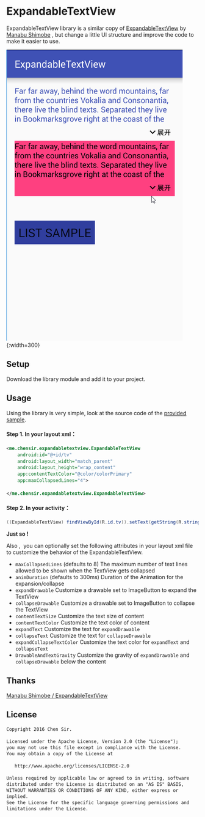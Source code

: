 # ExpandableTextView

ExpandableTextView library is a similar copy of [ExpandableTextView](https://github.com/Manabu-GT/ExpandableTextView) by [Manabu Shimobe](https://github.com/Manabu-GT) , but change a little UI structure and improve the code to make it easier to use. 

 ![sample](art\sample.gif){:width=300}



## Setup

Download the library module and add it to your project.



## Usage

Using the library is very simple, look at the source code of the [provided sample](/sample). 

#### Step 1. In your layout xml：

```xml
<me.chensir.expandabletextview.ExpandableTextView
    android:id="@+id/tv"
    android:layout_width="match_parent"
    android:layout_height="wrap_content"
    app:contentTextColor="@color/colorPrimary"
    app:maxCollapsedLines="4">

</me.chensir.expandabletextview.ExpandableTextView>
```

#### Step 2.  In your activity：

```java
((ExpandableTextView) findViewById(R.id.tv)).setText(getString(R.string.dummy_text));
```

**Just so !**

Also ,  you can optionally set the following attributes in your layout xml file to customize the behavior of the ExpandableTextView.

- `maxCollapsedLines` (defaults to 8) The maximum number of text lines allowed to be shown when the TextView gets collapsed
- `animDuration` (defaults to 300ms) Duration of the Animation for the expansion/collapse
- `expandDrawable` Customize a drawable set to ImageButton to expand the TextView
- `collapseDrawable` Customize a drawable set to ImageButton to collapse the TextView
- `contentTextSize`  Customize the text size of content
- `contentTextColor`  Customize the text color of content
- `expandText`  Customize the text  for `expandDrawable` 
- `collapseText`  Customize the text  for `collapseDrawable`
- `expandCollapseTextColor`  Customize the text color for `expandText`  and `collapseText`
- `DrawableAndTextGravity`  Customize the gravity of `expandDrawable`  and  `collapseDrawable`  below the content




## Thanks

[Manabu Shimobe / ExpandableTextView](https://github.com/Manabu-GT/ExpandableTextView)



License
-------

    Copyright 2016 Chen Sir.

    Licensed under the Apache License, Version 2.0 (the "License");
    you may not use this file except in compliance with the License.
    You may obtain a copy of the License at
    
       http://www.apache.org/licenses/LICENSE-2.0
    
    Unless required by applicable law or agreed to in writing, software
    distributed under the License is distributed on an "AS IS" BASIS,
    WITHOUT WARRANTIES OR CONDITIONS OF ANY KIND, either express or implied.
    See the License for the specific language governing permissions and
    limitations under the License.